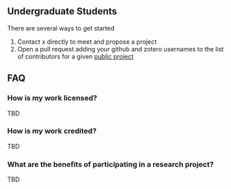 
## Undergraduate Students
There are several ways to get started
1. Contact x directly to meet and propose a project
2. Open a pull request adding your github and zotero usernames to the list of contributors for a given [public project](project_list.md)

## FAQ

### How is my work licensed?
TBD

### How is my work credited?
TBD

### What are the benefits of participating in a research project?
TBD

